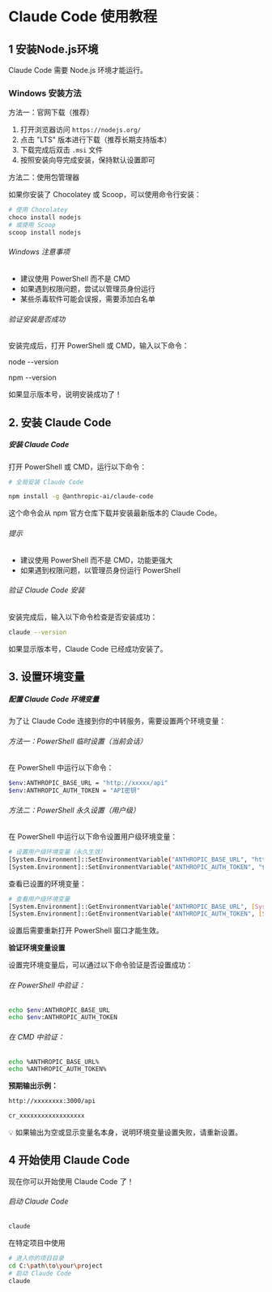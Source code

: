 #  Claude Code 使用教程



## 1 安装Node.js环境

Claude Code 需要 Node.js 环境才能运行。

### Windows 安装方法

方法一：官网下载（推荐）

1. 打开浏览器访问 `https://nodejs.org/`
2. 点击 "LTS" 版本进行下载（推荐长期支持版本）
3. 下载完成后双击 `.msi` 文件
4. 按照安装向导完成安装，保持默认设置即可

方法二：使用包管理器

如果你安装了 Chocolatey 或 Scoop，可以使用命令行安装：

```bash
# 使用 Chocolatey
choco install nodejs
# 或使用 Scoop
scoop install nodejs
```

###### Windows 注意事项

- 建议使用 PowerShell 而不是 CMD
- 如果遇到权限问题，尝试以管理员身份运行
- 某些杀毒软件可能会误报，需要添加白名单



###### 验证安装是否成功

安装完成后，打开 PowerShell 或 CMD，输入以下命令：

node --version

npm --version

如果显示版本号，说明安装成功了！



##  2. 安装 Claude Code

##### 安装 Claude Code

打开 PowerShell 或 CMD，运行以下命令：

```bash
# 全局安装 Claude Code

npm install -g @anthropic-ai/claude-code
```



这个命令会从 npm 官方仓库下载并安装最新版本的 Claude Code。

###### 提示

- 建议使用 PowerShell 而不是 CMD，功能更强大
- 如果遇到权限问题，以管理员身份运行 PowerShell

###### 验证 Claude Code 安装

安装完成后，输入以下命令检查是否安装成功：

```bash
claude --version
```

如果显示版本号，Claude Code 已经成功安装了。



## 3. 设置环境变量

#####  配置 Claude Code 环境变量

为了让 Claude Code 连接到你的中转服务，需要设置两个环境变量：

###### 方法一：PowerShell 临时设置（当前会话）

在 PowerShell 中运行以下命令：

```bash
$env:ANTHROPIC_BASE_URL = "http://xxxxx/api"
$env:ANTHROPIC_AUTH_TOKEN = "API密钥"
```



###### 方法二：PowerShell 永久设置（用户级）

在 PowerShell 中运行以下命令设置用户级环境变量：

```bash
# 设置用户级环境变量（永久生效）
[System.Environment]::SetEnvironmentVariable("ANTHROPIC_BASE_URL", "http://xxxxx:3000/api", [System.EnvironmentVariableTarget]::User)
[System.Environment]::SetEnvironmentVariable("ANTHROPIC_AUTH_TOKEN", "你的API密钥", [System.EnvironmentVariableTarget]::User)
```

查看已设置的环境变量：

```bash
# 查看用户级环境变量
[System.Environment]::GetEnvironmentVariable("ANTHROPIC_BASE_URL", [System.EnvironmentVariableTarget]::User)
[System.Environment]::GetEnvironmentVariable("ANTHROPIC_AUTH_TOKEN", [System.EnvironmentVariableTarget]::User)
```

设置后需要重新打开 PowerShell 窗口才能生效。



**验证环境变量设置**

设置完环境变量后，可以通过以下命令验证是否设置成功：

###### 在 PowerShell 中验证：

```bash
echo $env:ANTHROPIC_BASE_URL
echo $env:ANTHROPIC_AUTH_TOKEN
```

###### 在 CMD 中验证：

```bash
echo %ANTHROPIC_BASE_URL%
echo %ANTHROPIC_AUTH_TOKEN%
```

**预期输出示例：**

```bash
http://xxxxxxxx:3000/api

cr_xxxxxxxxxxxxxxxxxx
```

💡 如果输出为空或显示变量名本身，说明环境变量设置失败，请重新设置。

##  4 开始使用 Claude Code

现在你可以开始使用 Claude Code 了！

###### 启动 Claude Code

```bash
claude
```

在特定项目中使用

```bash
# 进入你的项目目录
cd C:\path\to\your\project
# 启动 Claude Code
claude
```

